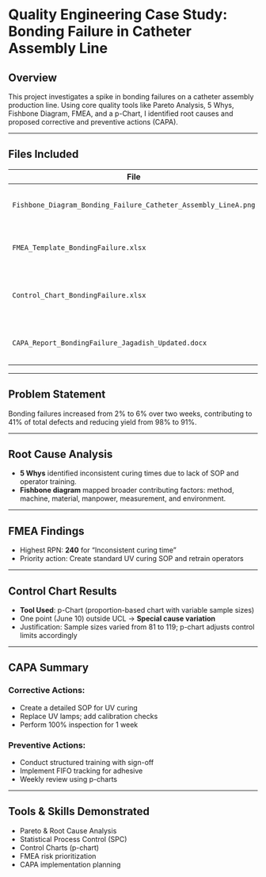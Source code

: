 # Quality Engineering Case Study: Bonding Failure in Catheter Assembly Line

## Overview

This project investigates a spike in bonding failures on a catheter assembly production line. Using core quality tools like Pareto Analysis, 5 Whys, Fishbone Diagram, FMEA, and a p-Chart, I identified root causes and proposed corrective and preventive actions (CAPA).

---

## Files Included

| File | Description |
|------|-------------|
| `Fishbone_Diagram_Bonding_Failure_Catheter_Assembly_LineA.png` | Visual breakdown of potential causes |
| `FMEA_Template_BondingFailure.xlsx` | Risk analysis with RPN scoring |
| `Control_Chart_BondingFailure.xlsx` | p-Chart for proportion of daily bonding defects |
| `CAPA_Report_BondingFailure_Jagadish_Updated.docx` | Final summary and action plan |

---

## Problem Statement

Bonding failures increased from 2% to 6% over two weeks, contributing to 41% of total defects and reducing yield from 98% to 91%.

---

##  Root Cause Analysis

- **5 Whys** identified inconsistent curing times due to lack of SOP and operator training.
- **Fishbone diagram** mapped broader contributing factors: method, machine, material, manpower, measurement, and environment.

---

## FMEA Findings

- Highest RPN: **240** for “Inconsistent curing time”
- Priority action: Create standard UV curing SOP and retrain operators

---

## Control Chart Results

- **Tool Used**: p-Chart (proportion-based chart with variable sample sizes)
- One point (June 10) outside UCL → **Special cause variation**
- Justification: Sample sizes varied from 81 to 119; p-chart adjusts control limits accordingly

---

##  CAPA Summary

### Corrective Actions:
- Create a detailed SOP for UV curing
- Replace UV lamps; add calibration checks
- Perform 100% inspection for 1 week

### Preventive Actions:
- Conduct structured training with sign-off
- Implement FIFO tracking for adhesive
- Weekly review using p-charts

---

## Tools & Skills Demonstrated

- Pareto & Root Cause Analysis
- Statistical Process Control (SPC)
- Control Charts (p-chart)
- FMEA risk prioritization
- CAPA implementation planning
